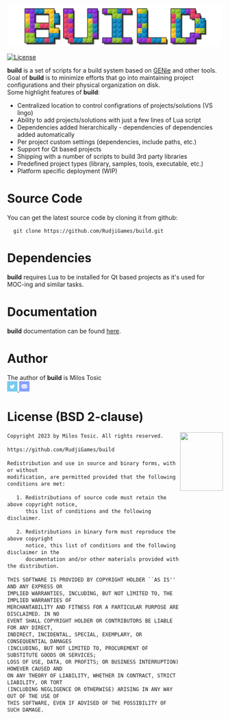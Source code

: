 ![build logo](https://raw.githubusercontent.com/RudjiGames/build/gh-pages/images/build_logo.png)

[![License](https://img.shields.io/badge/license-BSD--2%20clause-blue.svg)](https://github.com/RudjiGames/build/blob/master/LICENSE)

**build** is a set of scripts for a build system based on [GENie](https://github.com/bkaradzic/GENie) and other tools.  
Goal of **build** is to minimize efforts that go into maintaining project configurations and their physical organization on disk.  
Some highlight features of **build**:  
 * Centralized location to control configrations of projects/solutions (VS lingo)
 * Ability to add projects/solutions with just a few lines of Lua script
 * Dependencies added hierarchically - dependencies of dependencies added automatically
 * Per project custom settings (dependencies, include paths, etc.)
 * Support for Qt based projects
 * Shipping with a number of scripts to build 3rd party libraries
 * Predefined project types (library, samples, tools, executable, etc.)
 * Platform specific deployment (WIP)

Source Code
======

You can get the latest source code by cloning it from github:

      git clone https://github.com/RudjiGames/build.git 

Dependencies
======

**build** requires Lua to be installed for Qt based projects as it's used for MOC-ing and similar tasks.

Documentation
======

**build**  documentation can be found [here](https://RudjiGames.github.io/build/).

Author
======

The author of **build** is Milos Tosic  
[ <img src="https://github.com/RudjiGames/.github/blob/main/images/twitter.png">](https://twitter.com/milostosic)[ <img src="https://github.com/RudjiGames/.github/blob/main/images/mail.png">](mailto:milostosic77@gmail.com) 


License (BSD 2-clause)
======

<a href="http://opensource.org/licenses/BSD-2-Clause" target="_blank">
<img align="right" src="https://opensource.org/wp-content/uploads/2022/10/osi-badge-dark.svg" width="100" height="137">
</a>

	Copyright 2023 by Milos Tosic. All rights reserved.
	
	https://github.com/RudjiGames/build
	
	Redistribution and use in source and binary forms, with or without
	modification, are permitted provided that the following conditions are met:
	
	   1. Redistributions of source code must retain the above copyright notice,
	      this list of conditions and the following disclaimer.
	
	   2. Redistributions in binary form must reproduce the above copyright
	      notice, this list of conditions and the following disclaimer in the
	      documentation and/or other materials provided with the distribution.
	
	THIS SOFTWARE IS PROVIDED BY COPYRIGHT HOLDER ``AS IS'' AND ANY EXPRESS OR
	IMPLIED WARRANTIES, INCLUDING, BUT NOT LIMITED TO, THE IMPLIED WARRANTIES OF
	MERCHANTABILITY AND FITNESS FOR A PARTICULAR PURPOSE ARE DISCLAIMED. IN NO
	EVENT SHALL COPYRIGHT HOLDER OR CONTRIBUTORS BE LIABLE FOR ANY DIRECT,
	INDIRECT, INCIDENTAL, SPECIAL, EXEMPLARY, OR CONSEQUENTIAL DAMAGES
	(INCLUDING, BUT NOT LIMITED TO, PROCUREMENT OF SUBSTITUTE GOODS OR SERVICES;
	LOSS OF USE, DATA, OR PROFITS; OR BUSINESS INTERRUPTION) HOWEVER CAUSED AND
	ON ANY THEORY OF LIABILITY, WHETHER IN CONTRACT, STRICT LIABILITY, OR TORT
	(INCLUDING NEGLIGENCE OR OTHERWISE) ARISING IN ANY WAY OUT OF THE USE OF
	THIS SOFTWARE, EVEN IF ADVISED OF THE POSSIBILITY OF SUCH DAMAGE. 
